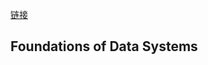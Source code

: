 [链接](https://henrikwarne.com/2019/07/27/book-review-designing-data-intensive-applications/)

## Foundations of Data Systems

